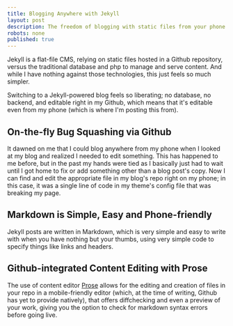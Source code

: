 ```yaml
---
title: Blogging Anywhere with Jekyll
layout: post
description: The freedom of blogging with static files from your phone via Github.
robots: none
published: true
---
```


Jekyll is a flat-file CMS, relying on static files hosted in a Github repository, versus the traditional database and php to manage and serve content. And while I have nothing against those technologies, this just feels so much simpler.

Switching to a Jekyll-powered blog feels so liberating; no database, no backend, and editable right in my Github, which means that it's editable even from my phone (which is where I'm posting this from).

## On-the-fly Bug Squashing via Github

It dawned on me that I could blog anywhere from my phone when I looked at my blog and realized I needed to edit something. This has happened to me before, but in the past my hands were tied as I basically just had to wait until I got home to fix or add something other than a blog post's copy. Now I can find and edit the appropriate file in my blog's repo right on my phone; in this case, it was a single line of code in my theme's config file that was breaking my page.

## Markdown is Simple, Easy and Phone-friendly

Jekyll posts are written in Markdown, which is very simple and easy to write with when you have nothing but your thumbs, using very simple code to specify things like links and headers.

## Github-integrated Content Editing with Prose

The use of content editor [Prose](http://prose.io) allows for the editing and creation of files in your repo in a mobile-friendly editor (which, at the time of writing, Github has yet to provide natively), that offers diffchecking and even a preview of your work, giving you the option to check for markdown syntax errors before going live.
